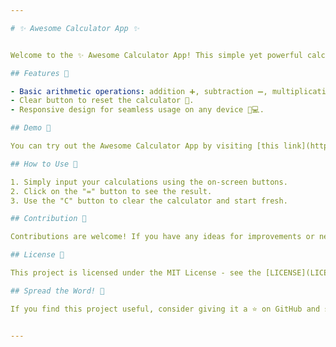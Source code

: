 ```yaml
---

# ✨ Awesome Calculator App ✨


Welcome to the ✨ Awesome Calculator App! This simple yet powerful calculator is built using HTML, CSS, and JavaScript, making it accessible and easy to use directly from your web browser.

## Features 🚀

- Basic arithmetic operations: addition ➕, subtraction ➖, multiplication ✖️, and division ➗.
- Clear button to reset the calculator 🔄.
- Responsive design for seamless usage on any device 📱💻.

## Demo 🌟

You can try out the Awesome Calculator App by visiting [this link](https://Benyamin-Vala.github.io/Web-Calculator/).

## How to Use 📝

1. Simply input your calculations using the on-screen buttons.
2. Click on the "=" button to see the result.
3. Use the "C" button to clear the calculator and start fresh.

## Contribution 🙌

Contributions are welcome! If you have any ideas for improvements or new features, feel free to open an issue or submit a pull request.

## License 📄

This project is licensed under the MIT License - see the [LICENSE](LICENSE) file for details.

## Spread the Word! 📣

If you find this project useful, consider giving it a ⭐️ on GitHub and sharing it on social media. Your support helps to grow the community and encourage further development.


---
```

